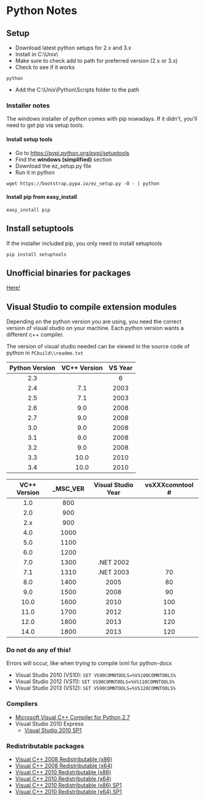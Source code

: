 # Python Notes

## Setup
- Download latest python setups for 2.x and 3.x
- Install in C:\\Unix\\
- Make sure to check add to path for preferred version (2.x or 3.x)
- Check to see if it works
```
python
```
- Add the C:\\Unix\\Python\\Scripts folder to the path

### Installer notes
The windows installer of python comes with pip nowadays. If it didn't, you'll need to get pip via setup tools.

#### Install setup tools
- Go to https://pypi.python.org/pypi/setuptools
- Find the **windows (simplified)** section
- Download the ez_setup.py file
- Run it in python

```
wget https://bootstrap.pypa.io/ez_setup.py -O - | python
```

#### Install pip from easy_install
```
easy_install pip
```

## Install setuptools
If the installer included pip, you only need to install setuptools
```
pip install setuptools
```

## Unofficial binaries for packages
[Here!](http://www.lfd.uci.edu/~gohlke/pythonlibs/)

## Visual Studio to compile extension modules
Depending on the python version you are using, you need the correct version of visual studio on your machine. Each python version wants a different c++ compiler.

The version of visual studio needed can be viewed in the source code of python in `PCbuild\\readme.txt`

| Python Version | VC++ Version | VS Year |
| :-: | :-: | :-: |
| 2.3 |  | 6 |
| 2.4 | 7.1 | 2003 |
| 2.5 | 7.1 | 2003 |
| 2.6 | 9.0 | 2008 |
| 2.7 | 9.0 | 2008 |
| 3.0 | 9.0 | 2008 |
| 3.1 | 9.0 | 2008 |
| 3.2 | 9.0 | 2008 |
| 3.3 | 10.0 | 2010 |
| 3.4 | 10.0 | 2010 |

| VC++ Version | _MSC_VER | Visual Studio Year | vsXXXcomntool # |
| :-: | :-: | :-: | :-: |
| 1.0 | 800 |   |   |
| 2.0 | 900 |   |   |
| 2.x | 900 |   |   |
| 4.0 | 1000 |   |   |
| 5.0 | 1100 |   |   |
| 6.0 | 1200 |   |   |
| 7.0 | 1300 | .NET 2002 |   |
| 7.1 | 1310 | .NET 2003 | 70 |
| 8.0 | 1400 | 2005 | 80 |
| 9.0 | 1500 | 2008 | 90 |
| 10.0 | 1600 | 2010 | 100 |
| 11.0 | 1700 | 2012 | 110 |
| 12.0 | 1800 | 2013 | 120 |
| 14.0 | 1800 | 2013 | 120 |

### Do not do any of this!
Errors will occur, like when trying to compile lxml for python-docx

- Visual Studio 2010 (VS10): `SET VS90COMNTOOLS=%VS100COMNTOOLS%`
- Visual Studio 2012 (VS11): `SET VS90COMNTOOLS=%VS110COMNTOOLS%`
- Visual Studio 2013 (VS12): `SET VS90COMNTOOLS=%VS120COMNTOOLS%`




### Compilers
- [Microsoft Visual C++ Compiler for Python 2.7](http://www.microsoft.com/en-us/download/details.aspx?id=44266)
- Visual Studio 2010 Express
	- [Visual Studio 2010 SP1](http://go.microsoft.com/fwlink/?LinkId=210710)

### Redistributable packages
- [Visual C++ 2008 Redistributable (x86)](http://www.microsoft.com/en-us/download/details.aspx?displaylang=en&id=29)
- [Visual C++ 2008 Redistributable (x64)](http://www.microsoft.com/en-us/download/details.aspx?id=15336)
- [Visual C++ 2010 Redistributable (x86)](http://www.microsoft.com/en-us/download/details.aspx?id=5555)
- [Visual C++ 2010 Redistributable (x64)](http://www.microsoft.com/en-us/download/details.aspx?id=14632)
- [Visual C++ 2010 Redistributable (x86) SP1](http://www.microsoft.com/en-us/download/details.aspx?id=8328)
- [Visual C++ 2010 Redistributable (x64) SP1](http://www.microsoft.com/en-us/download/details.aspx?id=13523)
